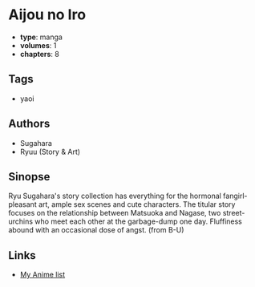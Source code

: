 # Aijou no Iro

-   **type**: manga
-   **volumes**: 1
-   **chapters**: 8

## Tags

-   yaoi

## Authors

-   Sugahara
-   Ryuu (Story & Art)

## Sinopse

Ryu Sugahara's story collection has everything for the hormonal fangirl- pleasant art, ample sex scenes and cute characters. The titular story focuses on the relationship between Matsuoka and Nagase, two street-urchins who meet each other at the garbage-dump one day. Fluffiness abound with an occasional dose of angst.
(from B-U)

## Links

-   [My Anime list](https://myanimelist.net/manga/2356/Aijou_no_Iro)
